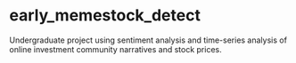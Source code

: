 # early_memestock_detect
Undergraduate project using sentiment analysis and time-series analysis of online investment community narratives and stock prices.
